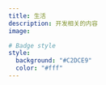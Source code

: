 ```yaml
---
title: 生活
description: 开发相关的内容
image:

# Badge style
style:
  background: "#C2DCE9"
  color: "#fff"
---
```

